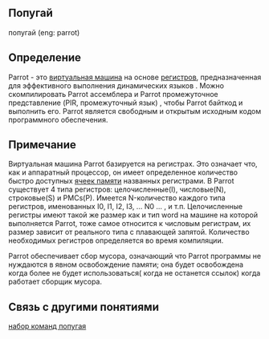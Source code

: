 ## Попугай
попугай (eng: parrot) 

## Определение
Parrot - это [виртуальная машина](https://github.com/vernikkkkkkkkkkkkkkkkkkk/concept_new/blob/main/concept/virtual%20machines.md) на основе [регистров](https://github.com/vernikkkkkkkkkkkkkkkkkkk/concept_new/blob/main/concept/register.md), предназначенная для эффективного выполнения динамических языков . 
Можно скомпилировать Parrot ассемблера и Parrot промежуточное представление (PIR, промежуточный язык) , чтобы Parrot байткод и выполнить его. 
Parrot является свободным и открытым исходным кодом программного обеспечения.

## Примечание

Виртуальная машина Parrot базируется на регистрах. Это означает что, как и аппаратный процессор, он имеет определенное количество быстро доступных [ячеек памяти](https://github.com/vernikkkkkkkkkkkkkkkkkkk/concept_new/blob/main/concept/memory%20cell.md) названных регистрами. В Parrot существует 4 типа регистров:
целочисленные(I), числовые(N), строковые(S) и PMCs(P).  Имеется N-количество каждого типа регистров, именованных  I0, I1, I2, I3, ... N0 ... , и т.п. Целочисленные регистры имеют такой же размер как и тип word на машине на которой выполняется Parrot, тоже самое относится к числовым регистрам, их размер  зависит от реального типа с плавающей запятой. Количество необходимых регистров определяется во время компиляции.

Parrot обеспечивает сбор мусора, означающий что Parrot программы не нуждаются в явном освобождение памяти; она будет освобождена когда более не будет использоваться( когда не останется ссылок) когда работает сборщик мусора.

## Cвязь с другими понятиями 
[набор команд попугая](https://github.com/vernikkkkkkkkkkkkkkkkkkk/concept_new/blob/main/concept/opcodes%20parrot.md)
